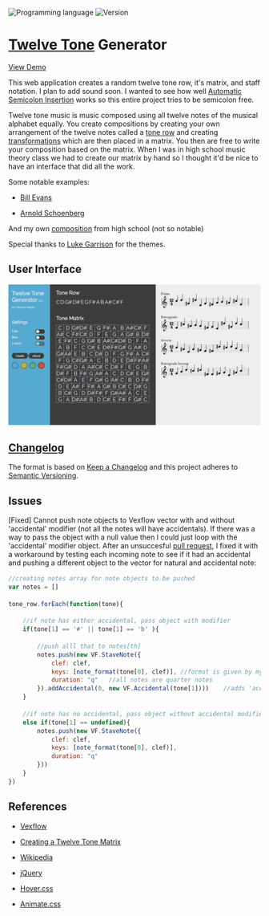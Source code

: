 ![Programming language](https://img.shields.io/badge/Language-Javascript-black.svg)
![Version](https://img.shields.io/badge/Version-1.6.1-blue.svg)

# [Twelve Tone](https://en.wikipedia.org/wiki/Twelve-tone_technique#Tone_row) Generator
[View Demo](http://mnl.space/Twelve-Tone-Generator/)

This web application creates a random twelve tone row, it's matrix, and staff notation. I plan to add sound soon. I wanted to see how well [Automatic Semicolon Insertion](https://www.ecma-international.org/ecma-262/7.0/index.html#sec-rules-of-automatic-semicolon-insertion) works so this entire project tries to be semicolon free.

Twelve tone music is music composed using all twelve notes of the musical alphabet equally. You create compositions by creating your own arrangement of the twelve notes called a [tone row](https://en.wikipedia.org/wiki/Tone_row) and creating [transformations](https://en.wikipedia.org/wiki/Transformation_(music)) which are then placed in a matrix. You then are free to write your composition based on the matrix. When I was in high school music theory class we had to create our matrix by hand so I thought it'd be nice to have an interface that did all the work.

Some notable examples:

* [Bill Evans](https://www.youtube.com/watch?v=eT5ymwGHeHQ)

* [Arnold Schoenberg](https://www.youtube.com/watch?v=JEY9lmCZbIc)

And my own [composition](notes/third_resolving_down_by_manuel_vargas.mp3) from high school (not so notable)

Special thanks to [Luke Garrison](https://github.com/lag0215) for the themes. 


## User Interface

![ttg](screenshot.png)

## [Changelog](https://github.com/ManuelVargas1251/Twelve-Tone-Generator/blob/master/changelog.md)
The format is based on [Keep a Changelog](http://keepachangelog.com/)
and this project adheres to [Semantic Versioning](http://semver.org/).

## Issues

[Fixed] Cannot push note objects to Vexflow vector with and without 'accidental' modifier (not all the notes will have accidentals). If there was a way to pass the object with a null value then I could just loop with the 'accidental' modifier object. After an unsuccesful [pull request](https://github.com/0xfe/vexflow/pull/543#issuecomment-296598084), I fixed it with a workaround by testing each incoming note to see if it had an accidental and pushing a different object to the vector for natural and accidental note:

```javascript
//creating notes array for note objects to be pushed
var notes = []	

tone_row.forEach(function(tone){

	//if note has either accidental, pass object with modifier
	if(tone[1] == '#' || tone[1] == 'b' ){

		//push alll that to notes[th]
		notes.push(new VF.StaveNote({
			clef: clef, 
			keys: [note_format(tone[0], clef)],	//format is given by my function
			duration: "q"	//all notes are quarter notes
		}).addAccidental(0, new VF.Accidental(tone[1])))	//adds 'accidental' modifier
	}

	//if note has no accidental, pass object without accidental modifier
	else if(tone[1] == undefined){
		notes.push(new VF.StaveNote({
			clef: clef, 
			keys: [note_format(tone[0], clef)],
			duration: "q"
		}))
	}
})
```	

## References 
* [Vexflow](https://github.com/0xfe/vexflow)

* [Creating a Twelve Tone Matrix](http://unitus.org/FULL/12tone.pdf)

* [Wikipedia](https://en.wikipedia.org/wiki/Twelve-tone_technique)

* [jQuery](https://jquery.com/)

* [Hover.css](http://ianlunn.github.io/Hover/)

* [Animate.css](https://daneden.github.io/animate.css/)



